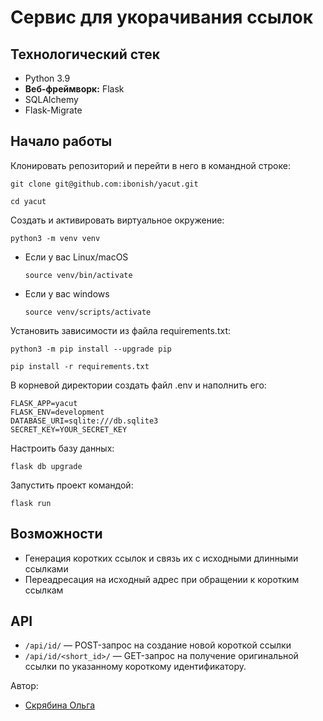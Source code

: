 # Сервис для укорачивания ссылок

## Технологический стек

- Python 3.9
- **Веб-фреймворк:** Flask
- SQLAlchemy
- Flask-Migrate

## Начало работы

Клонировать репозиторий и перейти в него в командной строке:

```
git clone git@github.com:ibonish/yacut.git
```

```
cd yacut
```

Cоздать и активировать виртуальное окружение:

```
python3 -m venv venv
```

* Если у вас Linux/macOS

    ```
    source venv/bin/activate
    ```

* Если у вас windows

    ```
    source venv/scripts/activate
    ```

Установить зависимости из файла requirements.txt:

```
python3 -m pip install --upgrade pip
```

```
pip install -r requirements.txt
```

В корневой директории создать файл .env и наполнить его:

```
FLASK_APP=yacut
FLASK_ENV=development
DATABASE_URI=sqlite:///db.sqlite3
SECRET_KEY=YOUR_SECRET_KEY
```

Настроить базу данных:

```
flask db upgrade
```

Запустить проект командой:

```
flask run
```

## Возможности 

* Генерация коротких ссылок и связь их с исходными длинными ссылками
* Переадресация на исходный адрес при обращении к коротким ссылкам

## API 

* `/api/id/` — POST-запрос на создание новой короткой ссылки
* `/api/id/<short_id>/` — GET-запрос на получение оригинальной ссылки по указанному короткому идентификатору.


Автор:

- [Скрябина Ольга](https://github.com/ibonish)